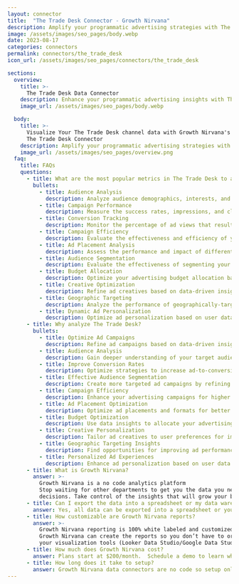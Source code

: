 ```yaml
---
layout: connector
title:  "The Trade Desk Connector - Growth Nirvana"
description: Amplify your programmatic advertising strategies with The Trade Desk integration, gaining actionable insights from ad campaign data analysis.
image: /assets/images/seo_pages/body.webp
date: 2023-08-17
categories: connectors
permalink: connectors/the_trade_desk
icon_url: /assets/images/seo_pages/connectors/the_trade_desk

sections:
  overview:
    title: >-
      The Trade Desk Data Connector
    description: Enhance your programmatic advertising insights with The Trade Desk integration. Seamlessly merge marketing data, unlocking insights that shape ad campaign strategies, audience analysis, and operational excellence.
    image_url: /assets/images/seo_pages/body.webp

  body:
    title: >-
      Visualize Your The Trade Desk channel data with Growth Nirvana's
      The Trade Desk Connector
    description: Amplify your programmatic advertising strategies with The Trade Desk integration, gaining actionable insights from ad campaign data analysis.
    image_url: /assets/images/seo_pages/overview.png
  faq:
    title: FAQs
    questions:
      - title: What are the most popular metrics in The Trade Desk to analyze?
        bullets:
          - title: Audience Analysis
            description: Analyze audience demographics, interests, and behaviors to optimize targeting.
          - title: Campaign Performance
            description: Measure the success rates, impressions, and click-through rates of your ad campaigns.
          - title: Conversion Tracking
            description: Monitor the percentage of ad views that result in conversions and track the conversion journey.
          - title: Campaign Efficiency
            description: Evaluate the effectiveness and efficiency of your advertising campaigns.
          - title: Ad Placement Analysis
            description: Assess the performance and impact of different ad placements and formats.
          - title: Audience Segmentation
            description: Evaluate the effectiveness of segmenting your audience for targeted advertising.
          - title: Budget Allocation
            description: Optimize your advertising budget allocation based on campaign performance.
          - title: Creative Optimization
            description: Refine ad creatives based on data-driven insights to maximize engagement.
          - title: Geographic Targeting
            description: Analyze the performance of geographically-targeted ad campaigns.
          - title: Dynamic Ad Personalization
            description: Optimize ad personalization based on user data and behavior.
      - title: Why analyze The Trade Desk?
        bullets:
          - title: Optimize Ad Campaigns
            description: Refine ad campaigns based on data-driven insights to maximize ROI.
          - title: Audience Analysis
            description: Gain deeper understanding of your target audience's demographics, interests, and behaviors.
          - title: Improve Conversion Rates
            description: Optimize strategies to increase ad-to-conversion rates and ROI.
          - title: Effective Audience Segmentation
            description: Create more targeted ad campaigns by refining audience segmentation strategies.
          - title: Campaign Efficiency
            description: Enhance your advertising campaigns for higher efficiency and cost-effectiveness.
          - title: Ad Placement Optimization
            description: Optimize ad placements and formats for better campaign performance.
          - title: Budget Optimization
            description: Use data insights to allocate your advertising budget more effectively.
          - title: Creative Personalization
            description: Tailor ad creatives to user preferences for improved engagement and conversion rates.
          - title: Geographic Targeting Insights
            description: Find opportunities for improving ad performance using geographic targeting.
          - title: Personalized Ad Experiences
            description: Enhance ad personalization based on user data to increase engagement and conversions.
      - title: What is Growth Nirvana?
        answer: >-
          Growth Nirvana is a no code analytics platform 
          Stop waiting for other departments to get you the data you need to make critical business 
          decisions. Take control of the insights that will grow your business.
      - title: Can I export the data into a spreadsheet or my data warehouse?
        answer: Yes, all data can be exported into a spreadsheet or your data warehouse (Google BigQuery, AWS, Snowflake, Azure, etc)
      - title: How customizable are Growth Nirvana reports?
        answer: >-
          Growth Nirvana reporting is 100% white labeled and customized to your specifications.
          Growth Nirvana can create the reports so you don’t have to or you can connect
          your visualization tools (Looker Data Studio/Google Data Studio, Tableau, PowerBI, etc) to Growth Nirvana.
      - title: How much does Growth Nirvana cost?
        answer: Plans start at $200/month.  Schedule a demo to learn what plan is best for you.
      - title: How long does it take to setup?
        answer: Growth Nirvana data connectors are no code so setup only requires a few clicks.
---
```

